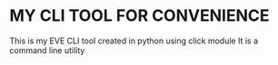 # MY CLI TOOL FOR CONVENIENCE
This is my EVE CLI tool created in python using click module
It is a command line utility
